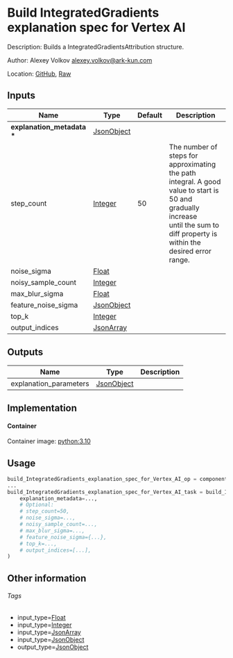 <!-- BEGIN_GENERATED_CONTENT -->
# Build IntegratedGradients explanation spec for Vertex AI

Description: Builds a IntegratedGradientsAttribution structure.

Author: Alexey Volkov <alexey.volkov@ark-kun.com>

Location: [GitHub](https://github.com/Ark-kun/pipeline_components/blob/master/components/google-cloud/Vertex_AI/Explainability/Build_explanation_spec/IntegratedGradients/component.yaml), [Raw](https://raw.githubusercontent.com/Ark-kun/pipeline_components/master/components/google-cloud/Vertex_AI/Explainability/Build_explanation_spec/IntegratedGradients/component.yaml)

## Inputs

|Name|Type|Default|Description|
|-|-|-|-|
|**explanation_metadata** **\***|[JsonObject]|||
|step_count|[Integer]|50|The number of steps for approximating the path<br/>integral. A good value to start is 50 and gradually increase<br/>until the sum to diff property is within the desired error<br/>range.|
|noise_sigma|[Float]|||
|noisy_sample_count|[Integer]|||
|max_blur_sigma|[Float]|||
|feature_noise_sigma|[JsonObject]|||
|top_k|[Integer]|||
|output_indices|[JsonArray]|||

## Outputs

|Name|Type|Description|
|-|-|-|
|explanation_parameters|[JsonObject]||

## Implementation

#### Container

Container image: [python:3.10](https://hub.docker.com/r/_/python)

## Usage

```python
build_IntegratedGradients_explanation_spec_for_Vertex_AI_op = components.load_component_from_url("https://raw.githubusercontent.com/Ark-kun/pipeline_components/master/components/google-cloud/Vertex_AI/Explainability/Build_explanation_spec/IntegratedGradients/component.yaml")
...
build_IntegratedGradients_explanation_spec_for_Vertex_AI_task = build_IntegratedGradients_explanation_spec_for_Vertex_AI_op(
    explanation_metadata=...,
    # Optional:
    # step_count=50,
    # noise_sigma=...,
    # noisy_sample_count=...,
    # max_blur_sigma=...,
    # feature_noise_sigma={...},
    # top_k=...,
    # output_indices=[...],
)
```

## Other information

###### Tags

* input_type=[Float]
* input_type=[Integer]
* input_type=[JsonArray]
* input_type=[JsonObject]
* output_type=[JsonObject]

[Float]: https://github.com/Ark-kun/pipeline_components/tree/master/types/Float
[Integer]: https://github.com/Ark-kun/pipeline_components/tree/master/types/Integer
[JsonArray]: https://github.com/Ark-kun/pipeline_components/tree/master/types/JsonArray
[JsonObject]: https://github.com/Ark-kun/pipeline_components/tree/master/types/JsonObject
<!-- END_GENERATED_CONTENT -->
